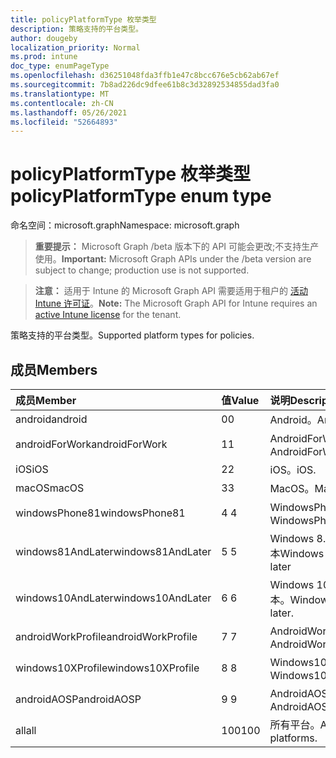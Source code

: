 ```yaml
---
title: policyPlatformType 枚举类型
description: 策略支持的平台类型。
author: dougeby
localization_priority: Normal
ms.prod: intune
doc_type: enumPageType
ms.openlocfilehash: d36251048fda3ffb1e47c8bcc676e5cb62ab67ef
ms.sourcegitcommit: 7b8ad226dc9dfee61b8c3d32892534855dad3fa0
ms.translationtype: MT
ms.contentlocale: zh-CN
ms.lasthandoff: 05/26/2021
ms.locfileid: "52664893"
---
```

# <a name="policyplatformtype-enum-type"></a><span data-ttu-id="37e69-103">policyPlatformType 枚举类型</span><span class="sxs-lookup"><span data-stu-id="37e69-103">policyPlatformType enum type</span></span>

<span data-ttu-id="37e69-104">命名空间：microsoft.graph</span><span class="sxs-lookup"><span data-stu-id="37e69-104">Namespace: microsoft.graph</span></span>

> <span data-ttu-id="37e69-105">**重要提示：** Microsoft Graph /beta 版本下的 API 可能会更改;不支持生产使用。</span><span class="sxs-lookup"><span data-stu-id="37e69-105">**Important:** Microsoft Graph APIs under the /beta version are subject to change; production use is not supported.</span></span>

> <span data-ttu-id="37e69-106">**注意：** 适用于 Intune 的 Microsoft Graph API 需要适用于租户的 [活动 Intune 许可证](https://go.microsoft.com/fwlink/?linkid=839381)。</span><span class="sxs-lookup"><span data-stu-id="37e69-106">**Note:** The Microsoft Graph API for Intune requires an [active Intune license](https://go.microsoft.com/fwlink/?linkid=839381) for the tenant.</span></span>

<span data-ttu-id="37e69-107">策略支持的平台类型。</span><span class="sxs-lookup"><span data-stu-id="37e69-107">Supported platform types for policies.</span></span>

## <a name="members"></a><span data-ttu-id="37e69-108">成员</span><span class="sxs-lookup"><span data-stu-id="37e69-108">Members</span></span>
|<span data-ttu-id="37e69-109">成员</span><span class="sxs-lookup"><span data-stu-id="37e69-109">Member</span></span>|<span data-ttu-id="37e69-110">值</span><span class="sxs-lookup"><span data-stu-id="37e69-110">Value</span></span>|<span data-ttu-id="37e69-111">说明</span><span class="sxs-lookup"><span data-stu-id="37e69-111">Description</span></span>|
|:---|:---|:---|
|<span data-ttu-id="37e69-112">android</span><span class="sxs-lookup"><span data-stu-id="37e69-112">android</span></span>|<span data-ttu-id="37e69-113">0</span><span class="sxs-lookup"><span data-stu-id="37e69-113">0</span></span>|<span data-ttu-id="37e69-114">Android。</span><span class="sxs-lookup"><span data-stu-id="37e69-114">Android.</span></span>|
|<span data-ttu-id="37e69-115">androidForWork</span><span class="sxs-lookup"><span data-stu-id="37e69-115">androidForWork</span></span>|<span data-ttu-id="37e69-116">1</span><span class="sxs-lookup"><span data-stu-id="37e69-116">1</span></span>|<span data-ttu-id="37e69-117">AndroidForWork。</span><span class="sxs-lookup"><span data-stu-id="37e69-117">AndroidForWork.</span></span>|
|<span data-ttu-id="37e69-118">iOS</span><span class="sxs-lookup"><span data-stu-id="37e69-118">iOS</span></span>|<span data-ttu-id="37e69-119">2</span><span class="sxs-lookup"><span data-stu-id="37e69-119">2</span></span>|<span data-ttu-id="37e69-120">iOS。</span><span class="sxs-lookup"><span data-stu-id="37e69-120">iOS.</span></span>|
|<span data-ttu-id="37e69-121">macOS</span><span class="sxs-lookup"><span data-stu-id="37e69-121">macOS</span></span>|<span data-ttu-id="37e69-122">3</span><span class="sxs-lookup"><span data-stu-id="37e69-122">3</span></span>|<span data-ttu-id="37e69-123">MacOS。</span><span class="sxs-lookup"><span data-stu-id="37e69-123">MacOS.</span></span>|
|<span data-ttu-id="37e69-124">windowsPhone81</span><span class="sxs-lookup"><span data-stu-id="37e69-124">windowsPhone81</span></span>|<span data-ttu-id="37e69-125">4 </span><span class="sxs-lookup"><span data-stu-id="37e69-125">4</span></span>|<span data-ttu-id="37e69-126">WindowsPhone 8.1。</span><span class="sxs-lookup"><span data-stu-id="37e69-126">WindowsPhone 8.1.</span></span>|
|<span data-ttu-id="37e69-127">windows81AndLater</span><span class="sxs-lookup"><span data-stu-id="37e69-127">windows81AndLater</span></span>|<span data-ttu-id="37e69-128">5 </span><span class="sxs-lookup"><span data-stu-id="37e69-128">5</span></span>|<span data-ttu-id="37e69-129">Windows 8.1及更高版本</span><span class="sxs-lookup"><span data-stu-id="37e69-129">Windows 8.1 and later</span></span>|
|<span data-ttu-id="37e69-130">windows10AndLater</span><span class="sxs-lookup"><span data-stu-id="37e69-130">windows10AndLater</span></span>|<span data-ttu-id="37e69-131">6 </span><span class="sxs-lookup"><span data-stu-id="37e69-131">6</span></span>|<span data-ttu-id="37e69-132">Windows 10及更高版本。</span><span class="sxs-lookup"><span data-stu-id="37e69-132">Windows 10 and later.</span></span>|
|<span data-ttu-id="37e69-133">androidWorkProfile</span><span class="sxs-lookup"><span data-stu-id="37e69-133">androidWorkProfile</span></span>|<span data-ttu-id="37e69-134">7 </span><span class="sxs-lookup"><span data-stu-id="37e69-134">7</span></span>|<span data-ttu-id="37e69-135">AndroidWorkProfile。</span><span class="sxs-lookup"><span data-stu-id="37e69-135">AndroidWorkProfile.</span></span>|
|<span data-ttu-id="37e69-136">windows10XProfile</span><span class="sxs-lookup"><span data-stu-id="37e69-136">windows10XProfile</span></span>|<span data-ttu-id="37e69-137">8 </span><span class="sxs-lookup"><span data-stu-id="37e69-137">8</span></span>|<span data-ttu-id="37e69-138">Windows10XProfile。</span><span class="sxs-lookup"><span data-stu-id="37e69-138">Windows10XProfile.</span></span>|
|<span data-ttu-id="37e69-139">androidAOSP</span><span class="sxs-lookup"><span data-stu-id="37e69-139">androidAOSP</span></span>|<span data-ttu-id="37e69-140">9 </span><span class="sxs-lookup"><span data-stu-id="37e69-140">9</span></span>|<span data-ttu-id="37e69-141">AndroidAOSPProfile。</span><span class="sxs-lookup"><span data-stu-id="37e69-141">AndroidAOSPProfile.</span></span>|
|<span data-ttu-id="37e69-142">all</span><span class="sxs-lookup"><span data-stu-id="37e69-142">all</span></span>|<span data-ttu-id="37e69-143">100</span><span class="sxs-lookup"><span data-stu-id="37e69-143">100</span></span>|<span data-ttu-id="37e69-144">所有平台。</span><span class="sxs-lookup"><span data-stu-id="37e69-144">All platforms.</span></span>|



